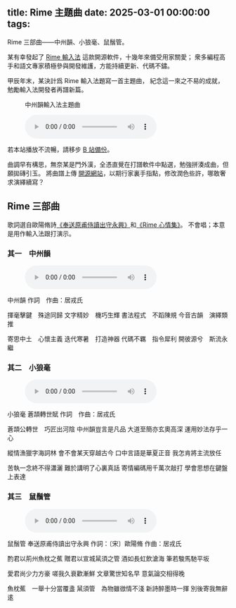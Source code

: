 title: Rime 主題曲
date: 2025-03-01 00:00:00
tags:
---

Rime 三部曲——中州韻、小狼毫、鼠鬚管。

某有幸發起了 [Rime 輸入法][1] 這款開源軟件，十幾年來備受用家關愛；
衆多編程高手和語文專家積極參與開發維護，方能持續更新、代碼不鏽。

甲辰年末，某決計爲 Rime 輸入法題寫一首主題曲，
紀念這一來之不易的成就，勉勵輸入法開發者再譜新篇。

<figure>
  <p><figcaption>中州韻輸入法主題曲</figcaption></p>
  <p><audio controls src="/media/RIME_主題曲.mp3"></audio></p>
</figure>

若本站播放不流暢，請移步 [B 站備份][3]。

曲調早有構思，無奈某是門外漢，全憑直覺在打譜軟件中點選，勉強拼湊成曲，但願拋磚引玉。
將曲譜上傳 [開源網站][2]，以期行家裏手指點，修改潤色些許，哪敢奢求演繹續寫？

<!-- more -->

## Rime 三部曲

歌詞選自歐陽脩詩[《奉送原甫侍讀出守永興》][4]和[《Rime 心情集》][5]。
不會唱；本意是用作輸入法跟打演示。

### 其一　中州韻

<figure>
    <p><audio controls src="/media/中州韻.mp3"></audio></p>
</figure>

中州韻
作詞　作曲：居戎氏

揮毫擊鍵　殊途同歸
文字精妙　機巧生輝
書法程式　不蹈陳規
今音古韻　演繹類推

寄思中土　心懷主義
迭代寒暑　打造神器
代碼不羈　指令犀利
開彼源兮　斯流永繼

### 其二　小狼毫

<figure>
  <p><audio controls src="/media/小狼毫.mp3"></audio></p>
</figure>

小狼毫
蒼頡轉世賦
作詞　作曲：居戎氏

蒼頡公轉世　巧匠出河陰
中州韻豈言是凡品
大道至簡亦玄奧高深
運用妙法存乎一心

縱情漁獵字海詞林
會不會某天穿越古今
口中言語是華夏正音
我怎肯將主流放任

苦執一念終不得瀟灑
難於講明了心裏真話
寄情編碼用千萬次敲打
學會思想在鍵盤上表達

### 其三　鼠鬚管

<figure>
  <p><audio controls src="/media/鼠鬚管.mp3"></audio></p>
</figure>

鼠鬚管
奉送原甫侍讀出守永興
作詞：〔宋〕歐陽脩
作曲：居戎氏

酌君以荊州魚枕之蕉
贈君以宣城䑕須之管
酒如長虹飲滄海
筆若駿馬馳平坂

愛君尚少力方豪
嗟我久衰歡漸鮮
文章驚世知名早
意氣論交相得晚

魚枕蕉　一舉十分當覆盞
䑕須管　為物雖㣲情不淺
新詩醉墨時一揮
別後寄我無辭逺

[1]: https://rime.im
[2]: https://github.com/lotem/rime-theme-music
[3]: https://www.bilibili.com/audio/am33746732
[4]: https://zh.wikisource.org/zh-hant/文忠集_(歐陽修,_四庫全書本)/卷008#奉送原甫侍讀出守永興 
[5]: https://github.com/rime/home/wiki/MoodCollection
